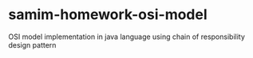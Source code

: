 # samim-homework-osi-model
OSI model implementation in java language using chain of responsibility design pattern
